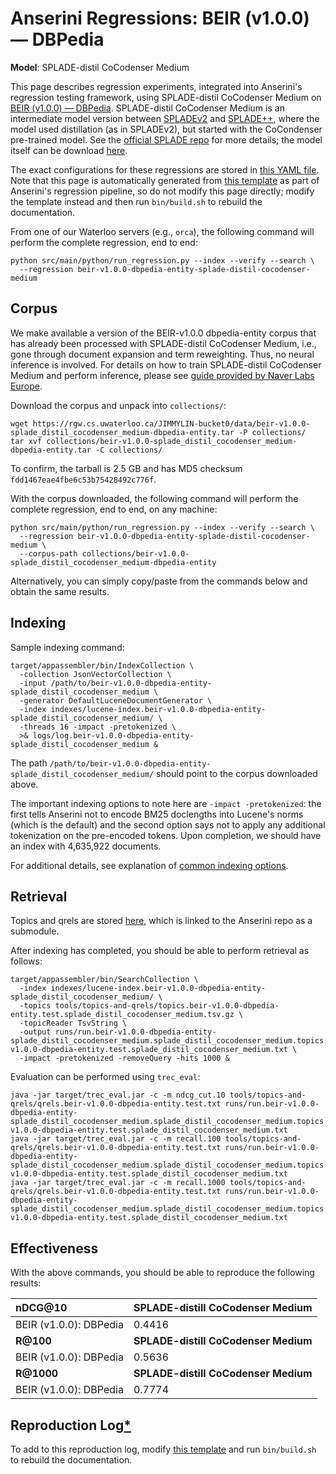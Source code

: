 # Anserini Regressions: BEIR (v1.0.0) &mdash; DBPedia

**Model**: SPLADE-distil CoCodenser Medium

This page describes regression experiments, integrated into Anserini's regression testing framework, using SPLADE-distil CoCodenser Medium on [BEIR (v1.0.0) &mdash; DBPedia](http://beir.ai/).
SPLADE-distil CoCodenser Medium is an intermediate model version between [SPLADEv2](https://arxiv.org/abs/2109.10086) and [SPLADE++](https://arxiv.org/abs/2205.04733), where the model used distillation (as in SPLADEv2), but started with the CoCondenser pre-trained model.
See the [official SPLADE repo](https://github.com/naver/splade) for more details; the model itself can be download [here](http://download-de.europe.naverlabs.com/Splade_Release_Jan22/splade_distil_CoCodenser_medium.tar.gz).

The exact configurations for these regressions are stored in [this YAML file](../../src/main/resources/regression/beir-v1.0.0-dbpedia-entity-splade-distil-cocodenser-medium.yaml).
Note that this page is automatically generated from [this template](../../src/main/resources/docgen/templates/beir-v1.0.0-dbpedia-entity-splade-distil-cocodenser-medium.template) as part of Anserini's regression pipeline, so do not modify this page directly; modify the template instead and then run `bin/build.sh` to rebuild the documentation.

From one of our Waterloo servers (e.g., `orca`), the following command will perform the complete regression, end to end:

```
python src/main/python/run_regression.py --index --verify --search \
  --regression beir-v1.0.0-dbpedia-entity-splade-distil-cocodenser-medium
```

## Corpus

We make available a version of the BEIR-v1.0.0 dbpedia-entity corpus that has already been processed with SPLADE-distil CoCodenser Medium, i.e., gone through document expansion and term reweighting.
Thus, no neural inference is involved.
For details on how to train SPLADE-distil CoCodenser Medium and perform inference, please see [guide provided by Naver Labs Europe](https://github.com/naver/splade/tree/main/anserini_evaluation).

Download the corpus and unpack into `collections/`:

```
wget https://rgw.cs.uwaterloo.ca/JIMMYLIN-bucket0/data/beir-v1.0.0-splade_distil_cocodenser_medium-dbpedia-entity.tar -P collections/
tar xvf collections/beir-v1.0.0-splade_distil_cocodenser_medium-dbpedia-entity.tar -C collections/
```

To confirm, the tarball is 2.5 GB and has MD5 checksum `fdd1467eae4fbe6c53b75428492c776f`.

With the corpus downloaded, the following command will perform the complete regression, end to end, on any machine:

```
python src/main/python/run_regression.py --index --verify --search \
  --regression beir-v1.0.0-dbpedia-entity-splade-distil-cocodenser-medium \
  --corpus-path collections/beir-v1.0.0-splade_distil_cocodenser_medium-dbpedia-entity
```

Alternatively, you can simply copy/paste from the commands below and obtain the same results.

## Indexing

Sample indexing command:

```
target/appassembler/bin/IndexCollection \
  -collection JsonVectorCollection \
  -input /path/to/beir-v1.0.0-dbpedia-entity-splade_distil_cocodenser_medium \
  -generator DefaultLuceneDocumentGenerator \
  -index indexes/lucene-index.beir-v1.0.0-dbpedia-entity-splade_distil_cocodenser_medium/ \
  -threads 16 -impact -pretokenized \
  >& logs/log.beir-v1.0.0-dbpedia-entity-splade_distil_cocodenser_medium &
```

The path `/path/to/beir-v1.0.0-dbpedia-entity-splade_distil_cocodenser_medium/` should point to the corpus downloaded above.

The important indexing options to note here are `-impact -pretokenized`: the first tells Anserini not to encode BM25 doclengths into Lucene's norms (which is the default) and the second option says not to apply any additional tokenization on the pre-encoded tokens.
Upon completion, we should have an index with 4,635,922 documents.

For additional details, see explanation of [common indexing options](../../docs/common-indexing-options.md).

## Retrieval

Topics and qrels are stored [here](https://github.com/castorini/anserini-tools/tree/master/topics-and-qrels), which is linked to the Anserini repo as a submodule.

After indexing has completed, you should be able to perform retrieval as follows:

```
target/appassembler/bin/SearchCollection \
  -index indexes/lucene-index.beir-v1.0.0-dbpedia-entity-splade_distil_cocodenser_medium/ \
  -topics tools/topics-and-qrels/topics.beir-v1.0.0-dbpedia-entity.test.splade_distil_cocodenser_medium.tsv.gz \
  -topicReader TsvString \
  -output runs/run.beir-v1.0.0-dbpedia-entity-splade_distil_cocodenser_medium.splade_distil_cocodenser_medium.topics.beir-v1.0.0-dbpedia-entity.test.splade_distil_cocodenser_medium.txt \
  -impact -pretokenized -removeQuery -hits 1000 &
```

Evaluation can be performed using `trec_eval`:

```
java -jar target/trec_eval.jar -c -m ndcg_cut.10 tools/topics-and-qrels/qrels.beir-v1.0.0-dbpedia-entity.test.txt runs/run.beir-v1.0.0-dbpedia-entity-splade_distil_cocodenser_medium.splade_distil_cocodenser_medium.topics.beir-v1.0.0-dbpedia-entity.test.splade_distil_cocodenser_medium.txt
java -jar target/trec_eval.jar -c -m recall.100 tools/topics-and-qrels/qrels.beir-v1.0.0-dbpedia-entity.test.txt runs/run.beir-v1.0.0-dbpedia-entity-splade_distil_cocodenser_medium.splade_distil_cocodenser_medium.topics.beir-v1.0.0-dbpedia-entity.test.splade_distil_cocodenser_medium.txt
java -jar target/trec_eval.jar -c -m recall.1000 tools/topics-and-qrels/qrels.beir-v1.0.0-dbpedia-entity.test.txt runs/run.beir-v1.0.0-dbpedia-entity-splade_distil_cocodenser_medium.splade_distil_cocodenser_medium.topics.beir-v1.0.0-dbpedia-entity.test.splade_distil_cocodenser_medium.txt
```

## Effectiveness

With the above commands, you should be able to reproduce the following results:

| **nDCG@10**                                                                                                  | **SPLADE-distill CoCodenser Medium**|
|:-------------------------------------------------------------------------------------------------------------|-----------|
| BEIR (v1.0.0): DBPedia                                                                                       | 0.4416    |
| **R@100**                                                                                                    | **SPLADE-distill CoCodenser Medium**|
| BEIR (v1.0.0): DBPedia                                                                                       | 0.5636    |
| **R@1000**                                                                                                   | **SPLADE-distill CoCodenser Medium**|
| BEIR (v1.0.0): DBPedia                                                                                       | 0.7774    |


## Reproduction Log[*](../../docs/reproducibility.md)

To add to this reproduction log, modify [this template](../../src/main/resources/docgen/templates/beir-v1.0.0-dbpedia-entity-splade-distil-cocodenser-medium.template) and run `bin/build.sh` to rebuild the documentation.
